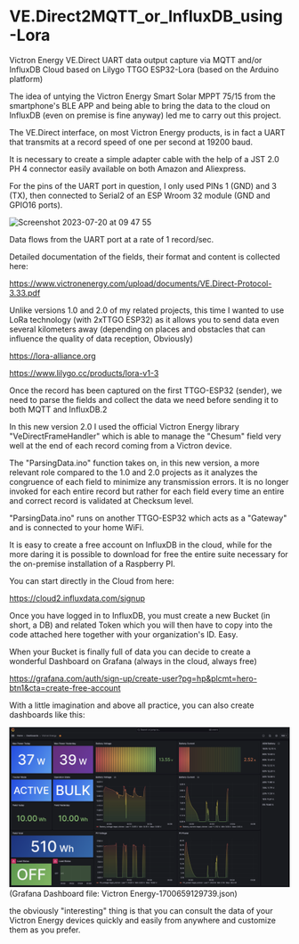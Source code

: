 # VE.Direct2MQTT_or_InfluxDB_using-Lora
Victron Energy VE.Direct UART data output capture via MQTT and/or InfluxDB Cloud based on Lilygo TTGO ESP32-Lora (based on the Arduino platform)

The idea of untying the Victron Energy Smart Solar MPPT 75/15 from the smartphone's BLE APP and being able to bring the data to the cloud on InfluxDB (even on premise is fine anyway) led me to carry out this project.

The VE.Direct interface, on most Victron Energy products, is in fact a UART that transmits at a record speed of one per second at 19200 baud.

It is necessary to create a simple adapter cable with the help of a JST 2.0 PH 4 connector easily available on both Amazon and Aliexpress.

For the pins of the UART port in question, I only used PINs 1 (GND) and 3 (TX), then connected to Serial2 of an ESP Wroom 32 module (GND and GPIO16 ports).

<img width="1369" alt="Screenshot 2023-07-20 at 09 47 55" src="https://github.com/mk4001/VE.Direct2InfluxDB/assets/50479511/780e0403-754e-42f9-90fa-479fb00701fc">

Data flows from the UART port at a rate of 1 record/sec.

Detailed documentation of the fields, their format and content is collected here:

https://www.victronenergy.com/upload/documents/VE.Direct-Protocol-3.33.pdf

Unlike versions 1.0 and 2.0 of my related projects, this time I wanted to use LoRa technology (with 2xTTGO ESP32) as it allows you to send data even several kilometers away (depending on places and obstacles that can influence the quality of data reception, Obviously)

https://lora-alliance.org

https://www.lilygo.cc/products/lora-v1-3

Once the record has been captured on the first TTGO-ESP32 (sender), we need to parse the fields and collect the data we need before sending it to both MQTT and InfluxDB.2

In this new version 2.0 I used the official Victron Energy library "VeDirectFrameHandler" which is able to manage the "Chesum" field very well at the end of each record coming from a Victron device.

The "ParsingData.ino" function takes on, in this new version, a more relevant role compared to the 1.0 and 2.0 projects as it analyzes the congruence of each field to minimize any transmission errors.
It is no longer invoked for each entire record but rather for each field every time an entire and correct record is validated at Checksum level.

"ParsingData.ino" runs on another TTGO-ESP32 which acts as a "Gateway" and is connected to your home WiFi.

It is easy to create a free account on InfluxDB in the cloud, while for the more daring it is possible to download for free the entire suite necessary for the on-premise installation of a Raspberry PI.

You can start directly in the Cloud from here:

https://cloud2.influxdata.com/signup

Once you have logged in to InfluxDB, you must create a new Bucket (in short, a DB) and related Token which you will then have to copy into the code attached here together with your organization's ID. Easy.

When your Bucket is finally full of data you can decide to create a wonderful Dashboard on Grafana (always in the cloud, always free)

https://grafana.com/auth/sign-up/create-user?pg=hp&plcmt=hero-btn1&cta=create-free-account

With a little imagination and above all practice, you can also create dashboards like this:

![image1](https://github.com/mk4001/VE.Direct2MQTT-2.0/blob/5b6c22a4f9a01b6e5497d393e531245881a66e8c/Screenshot%202024-01-26%20at%2010.20.00.png)
(Grafana Dashboard file: Victron Energy-1700659129739.json)

the obviously "interesting" thing is that you can consult the data of your Victron Energy devices quickly and easily from anywhere and customize them as you prefer.
